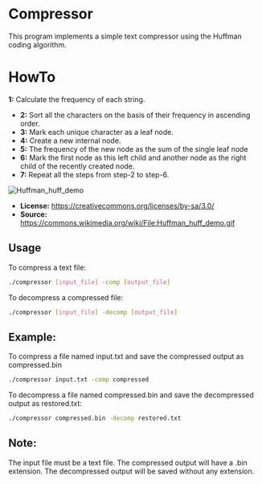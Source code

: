 # Compressor

This program implements a simple text compressor using the Huffman coding algorithm.

# HowTo
**1:** Calculate the frequency of each string.

- **2:** Sort all the characters on the basis of their frequency in ascending order.
- **3:** Mark each unique character as a leaf node.
- **4:** Create a new internal node. 
- **5:** The frequency of the new node as the sum of the single leaf node
- **6:** Mark the first node as this left child and another node as the right child of the recently created node. 
- **7:** Repeat all the steps from step-2 to step-6.

![Huffman_huff_demo](https://github.com/mendax0110/compressor/assets/52537419/b7b327c4-174e-4ca7-95d7-ca8850a6a3e5)
- **License:** https://creativecommons.org/licenses/by-sa/3.0/
- **Source:** https://commons.wikimedia.org/wiki/File:Huffman_huff_demo.gif


## Usage

To compress a text file:
```bash
./compressor [input_file] -comp [output_file]
````

To decompress a compressed file:
```bash
./compressor [input_file] -decomp [output_file]
````

## Example:

To compress a file named input.txt and save the compressed output as compressed.bin
```bash
./compressor input.txt -comp compressed
````

To decompress a file named compressed.bin and save the decompressed output as restored.txt:
```bash
./compressor compressed.bin -decomp restored.txt
````
## Note:

The input file must be a text file.
The compressed output will have a .bin extension.
The decompressed output will be saved without any extension.
